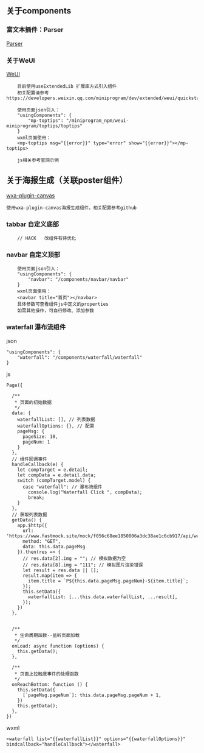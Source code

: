 ## 关于components

### 富文本插件：Parser 

[Parser](https://github.com/jin-yufeng/Parser)


### 关于WeUI 

[WeUI](https://developers.weixin.qq.com/miniprogram/dev/extended/weui/)

```
    目前使用useExtendedLib 扩展库方式引入组件
    相关配置请参考https://developers.weixin.qq.com/miniprogram/dev/extended/weui/quickstart.html
    
    使用页面json引入：
    "usingComponents": {
        "mp-toptips": "/miniprogram_npm/weui-miniprogram/toptips/toptips"
    }
    wxml页面使用：
    <mp-toptips msg="{{error}}" type="error" show="{{error}}"></mp-toptips>

    js相关参考官网示例

```

## 关于海报生成（关联poster组件）

[wxa-plugin-canvas](https://github.com/jasondu/wxa-plugin-canvas)

```
使用wxa-plugin-canvas海报生成组件，相关配置参考github
```

### tabbar 自定义底部
```
    // HACK   改组件有待优化
```

### navbar 自定义顶部
```
    使用页面json引入：
    "usingComponents": {
        "navbar": "/components/navbar/navbar"
    }
    wxml页面使用：
    <navbar title="首页"></navbar>
    具体参数可查看组件js中定义的properties
    如需其他操作，可自行修改、添加参数

```

### waterfall 瀑布流组件

json
```
"usingComponents": {
    "waterfall": "/components/waterfall/waterfall"
}
```

js
```
Page({

  /**
   * 页面的初始数据
   */
  data: {
    waterfallList: [], // 列表数据
    waterfallOptions: {}, // 配置
    pageMsg: {
      pageSize: 10,
      pageNum: 1
    }
  },
  // 组件回调事件
  handleCallback(e) {
    let compTarget = e.detail;
    let compData = e.detail.data;
    switch (compTarget.model) {
      case "waterfall": // 瀑布流组件
        console.log("Waterfall Click ", compData);
        break;
    }
  },
  // 获取列表数据
  getData() {
    app.$http({
      url: 'https://www.fastmock.site/mock/f056c68ee1850806a3dc38ae1c6cb917/api/waterfall',
      method: "GET",
      data: this.data.pageMsg
    }).then(res => {
      // res.data[2].img = ""; // 模拟数据为空
      // res.data[8].img = "111"; // 模拟图片渲染错误
      let result = res.data || [];
      result.map(item => {
        item.title = `P${this.data.pageMsg.pageNum}-${item.title}`;
      });
      this.setData({
        waterfallList: [...this.data.waterfallList, ...result],
      });
    })
  },


  /**
   * 生命周期函数--监听页面加载
   */
  onLoad: async function (options) {
    this.getData();
  },

  /**
   * 页面上拉触底事件的处理函数
   */
  onReachBottom: function () {
    this.setData({
      [`pageMsg.pageNum`]: this.data.pageMsg.pageNum + 1,
    })
    this.getData();
  },
})
```

wxml
```
<waterfall list="{{waterfallList}}" options="{{waterfallOptions}}" bindcallback="handleCallback"></waterfall>
```


